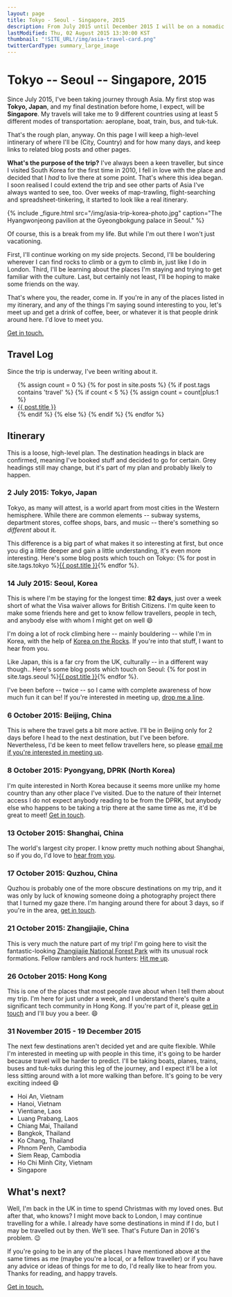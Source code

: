 ```yaml
---
layout: page
title: Tokyo - Seoul - Singapore, 2015
description: From July 2015 until December 2015 I will be on a nomadic journey through Asia - this is my itinerary.
lastModified: Thu, 02 August 2015 13:30:00 KST
thumbnail: "!SITE_URL!/img/asia-travel-card.png"
twitterCardType: summary_large_image
---
```


# Tokyo -- Seoul -- Singapore, 2015

Since July 2015, I've been taking journey through Asia. My first stop was **Tokyo, Japan**, and my final destination before home, I expect, will be **Singapore**. My travels will take me to 9 different countries using at least 5 different modes of transportation: aeroplane, boat, train, bus, and tuk-tuk.

That's the rough plan, anyway. On this page I will keep a high-level intinerary of where I'll be (City, Country) and for how many days, and keep links to related blog posts and other pages.

**What's the purpose of the trip?** I've always been a keen traveller, but since I visited South Korea for the first time in 2010, I fell in love with the place and decided that I _had_ to live there at some point. That's where this idea began. I soon realised I could extend the trip and see other parts of Asia I've always wanted to see, too. Over weeks of map-trawling, flight-searching and spreadsheet-tinkering, it started to look like a real itinerary.

{% include _figure.html src="/img/asia-trip-korea-photo.jpg" caption="The Hyangwonjeong pavilion at the Gyeongbokgung palace in Seoul." %}

Of course, this is a break from my life. But while I'm out there I won't just vacationing.

First, I'll continue working on my side projects. Second, I'll be bouldering wherever I can find rocks to climb or a gym to climb in, just like I do in London. Third, I'll be learning about the places I'm staying and trying to get familiar with the culture. Last, but certainly not least, I'll be hoping to make some friends on the way.

That's where you, the reader, come in. If you're in any of the places listed in my itinerary, and any of the things I'm saying sound interesting to you, let's meet up and get a drink of coffee, beer, or whatever it is that people drink around here. I'd love to meet you.

<a href="mailto:dan@danhough.com?subject=Nomadic+Journey" class="cta--primary">Get in touch.</a>

## Travel Log

Since the trip is underway, I've been writing about it.

<nav id="latest-travel-articles-navigation" class="nav-list">
	<ul>
	{% assign count = 0 %}
	{% for post in site.posts %}
		{% if post.tags contains 'travel' %}
			{% if count < 5 %}
			{% assign count = count|plus:1 %}
			<li class="post-list-item"><a href="{{ post.url }}" title="Published {{ post.date | date: "%d %B %Y" }}">{{ post.title }}</a></li>
			{% endif %}
		{% else %}
		{% endif %}
	{% endfor %}
	</ul>
</nav>

## Itinerary

This is a loose, high-level plan. The destination headings in black are confirmed, meaning I've booked stuff and decided to go for certain. Grey headings still may change, but it's part of my plan and probably likely to happen.

<h3 class="completed">2 July 2015: Tokyo, Japan</h3>

Tokyo, as many will attest, is a world apart from most cities in the Western hemisphere. While there are common elements -- subway systems, department stores, coffee shops, bars, and music -- there's something so *different* about it.
<p class="inline-destination-post-list">
	This difference is a big part of what makes it so interesting at first, but once you dig a little deeper and gain a little understanding, it's even more interesting. Here's some blog posts which touch on Tokyo: {% for post in site.tags.tokyo %}<a class="inline-destination-post-list-item" href="{{ post.url }}" title="Published {{ post.date | date: "%d %B %Y" }}">{{ post.title }}</a>{% endfor %}.
</p>

### 14 July 2015: Seoul, Korea

This is where I'm be staying for the longest time: **82 days**, just over a week short of what the Visa waiver allows for British Citizens. I'm quite keen to make some friends here and get to know fellow travellers, people in tech, and anybody else with whom I might get on well :smile:

I'm doing a lot of rock climbing here -- mainly bouldering -- while I'm in Korea, with the help of [Korea on the Rocks](http://www.koreaontherocks.com/). If you're into that stuff, I want to hear from you.

<p class="inline-destination-post-list">
	Like Japan, this is a far cry from the UK, culturally -- in a different way though.. Here's some blog posts which touch on Seoul: {% for post in site.tags.seoul %}<a class="inline-destination-post-list-item" href="{{ post.url }}" title="Published {{ post.date | date: "%d %B %Y" }}">{{ post.title }}</a>{% endfor %}.
</p>

I've been before -- twice -- so I came with complete awareness of how much fun it can be! If you're interested in meeting up, <a href="mailto:dan@danhough.com?subject=Meet+me+in+Seoul">drop me a line</a>.

### 6 October 2015: Beijing, China

This is where the travel gets a bit more active. I'll be in Beijing only for 2 days before I head to the next destination, but I've been before. Nevertheless, I'd be keen to meet fellow travellers here, so please <a href="mailto:dan@danhough.com?subject=Meet+me+in+Beijing">email me if you're interested in meeting up</a>.

### 8 October 2015: Pyongyang, DPRK (North Korea)

I'm quite interested in North Korea because it seems more unlike my home country than any other place I've visited. Due to the nature of their Internet access I do not expect anybody reading to be from the DPRK, but anybody else who happens to be taking a trip there at the same time as me, it'd be great to meet! <a href="mailto:dan@danhough.com?subject=Meet+me+in+Pyongyang">Get in touch</a>.

### 13 October 2015: Shanghai, China

The world's largest city proper. I know pretty much nothing about Shanghai, so if you do, I'd love to <a href="mailto:dan@danhough.com?subject=Meet+me+in+Shanghai">hear from you</a>.

### 17 October 2015: Quzhou, China

Quzhou is probably one of the more obscure destinations on my trip, and it was only by luck of knowing someone doing a photography project there that I turned my gaze there. I'm hanging around there for about 3 days, so if you're in the area, <a href="mailto:dan@danhough.com?subject=Meet+me+in+Quzhou">get in touch</a>.

### 21 October 2015: Zhangjiajie, China

This is very much the nature part of my trip! I'm going here to visit the fantastic-looking [Zhangjiajie National Forest Park](http://en.wikipedia.org/wiki/Zhangjiajie_National_Forest_Park) with its unusual rock formations. Fellow ramblers and rock hunters: <a href="mailto:dan@danhough.com?subject=Meet+me+in+Zhangjiajie">Hit me up</a>.

### 26 October 2015: Hong Kong

This is one of the places that most people rave about when I tell them about my trip. I'm here for just under a week, and I understand there's quite a significant tech community in Hong Kong. If you're part of it, please <a href="mailto:dan@danhough.com?subject=Meet+me+in+Hong+Kong">get in touch</a> and I'll buy you a beer. :smile:

### 31 November 2015 - 19 December 2015

The next few destinations aren't decided yet and are quite flexible. While I'm interested in meeting up with people in this time, it's going to be harder because travel will be harder to predict. I'll be taking boats, planes, trains, buses and tuk-tuks during this leg of the journey, and I expect it'll be a lot less sitting around with a lot more walking than before. It's going to be very exciting indeed :smile:

* Hoi An, Vietnam
* Hanoi, Vietnam
* Vientiane, Laos
* Luang Prabang, Laos
* Chiang Mai, Thailand
* Bangkok, Thailand
* Ko Chang, Thailand
* Phnom Penh, Cambodia
* Siem Reap, Cambodia
* Ho Chi Minh City, Vietnam
* Singapore

## What's next?

Well, I'm back in the UK in time to spend Christmas with my loved ones. But after that, who knows? I might move back to London, I may continue travelling for a while. I already have some destinations in mind if I do, but I may be travelled out by then. We'll see. That's Future Dan in 2016's problem. :wink:

If you're going to be in any of the places I have mentioned above at the same times as me (maybe you're a local, or a fellow traveller) or if you have any advice or ideas of things for me to do, I'd really like to hear from you. Thanks for reading, and happy travels.

<a href="mailto:dan@danhough.com?subject=Nomadic+Journey" class="cta--primary inline">Get in touch.</a>
